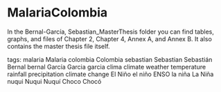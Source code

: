 # MalariaColombia

In the Bernal-García, Sebastian_MasterThesis folder you can find tables, graphs, and files of Chapter 2, Chapter 4, Annex A, and Annex B. It also contains the master thesis file itself.

tags: malaria Malaria colombia Colombia sebastian Sebastian Sebastián Bernal bernal García Garcia garcia clima climate weather temperature rainfall precipitation climate change El Niño el niño ENSO la niña La Niña nuqui Nuqui Nuquí Choco Chocó 
